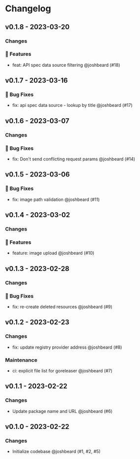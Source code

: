 # Changelog

## v0.1.8 - 2023-03-20

### Changes

### 🚀 Features

- feat: API spec data source filtering @joshbeard (#18)

## v0.1.7 - 2023-03-16

### 🐛 Bug Fixes

- fix: api spec data source - lookup by title @joshbeard (#17)

## v0.1.6 - 2023-03-07

### Changes

### 🐛 Bug Fixes

- fix: Don't send conflicting request params @joshbeard (#14)

## v0.1.5 - 2023-03-06

### 🐛 Bug Fixes

- fix: image path validation @joshbeard (#11)

## v0.1.4 - 2023-03-02

### Changes

### 🚀 Features

- feature: image upload @joshbeard (#10)

## v0.1.3 - 2023-02-28

### Changes

### 🐛 Bug Fixes

- fix: re-create deleted resources @joshbeard (#9)

## v0.1.2 - 2023-02-23

### Changes

- fix: update registry provider address @joshbeard (#8)

### Maintenance

- ci: explicit file list for goreleaser @joshbeard (#7)

## v0.1.1 - 2023-02-22

### Changes

- Update package name and URL @joshbeard (#6)

## v0.1.0 - 2023-02-22

### Changes

- Initialize codebase @joshbeard (#1, #2, #5)
